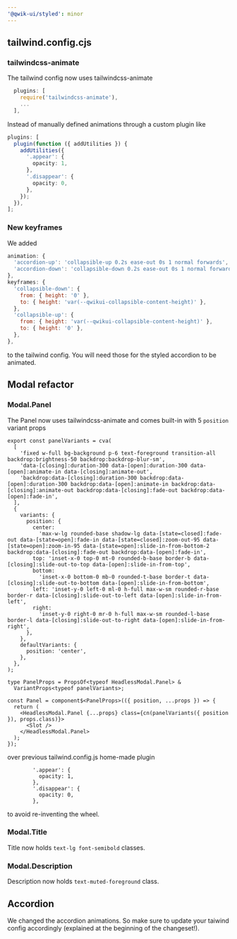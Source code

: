 ```yaml
---
'@qwik-ui/styled': minor
---
```


## tailwind.config.cjs

### tailwindcss-animate

The tailwind config now uses tailwindcss-animate

```ts
  plugins: [
    require('tailwindcss-animate'),
    ...
  ],
```

Instead of manually defined animations through a custom plugin like

```ts
plugins: [
  plugin(function ({ addUtilities }) {
    addUtilities({
      '.appear': {
        opacity: 1,
      },
      '.disappear': {
        opacity: 0,
      },
    });
  }),
];
```

### New keyframes

We added

```js
animation: {
  'accordion-up': 'collapsible-up 0.2s ease-out 0s 1 normal forwards',
  'accordion-down': 'collapsible-down 0.2s ease-out 0s 1 normal forwards',
},
keyframes: {
  'collapsible-down': {
    from: { height: '0' },
    to: { height: 'var(--qwikui-collapsible-content-height)' },
  },
  'collapsible-up': {
    from: { height: 'var(--qwikui-collapsible-content-height)' },
    to: { height: '0' },
  },
},
```

to the tailwind config. You will need those for the styled accordion to be animated.

## Modal refactor

### Modal.Panel

The Panel now uses tailwindcss-animate and comes built-in with 5 `position` variant props

```tsx
export const panelVariants = cva(
  [
    'fixed w-full bg-background p-6 text-foreground transition-all backdrop:brightness-50 backdrop:backdrop-blur-sm',
    'data-[closing]:duration-300 data-[open]:duration-300 data-[open]:animate-in data-[closing]:animate-out',
    'backdrop:data-[closing]:duration-300 backdrop:data-[open]:duration-300 backdrop:data-[open]:animate-in backdrop:data-[closing]:animate-out backdrop:data-[closing]:fade-out backdrop:data-[open]:fade-in',
  ],
  {
    variants: {
      position: {
        center:
          'max-w-lg rounded-base shadow-lg data-[state=closed]:fade-out data-[state=open]:fade-in data-[state=closed]:zoom-out-95 data-[state=open]:zoom-in-95 data-[state=open]:slide-in-from-bottom-2 backdrop:data-[closing]:fade-out backdrop:data-[open]:fade-in',
        top: 'inset-x-0 top-0 mt-0 rounded-b-base border-b data-[closing]:slide-out-to-top data-[open]:slide-in-from-top',
        bottom:
          'inset-x-0 bottom-0 mb-0 rounded-t-base border-t data-[closing]:slide-out-to-bottom data-[open]:slide-in-from-bottom',
        left: 'inset-y-0 left-0 ml-0 h-full max-w-sm rounded-r-base border-r data-[closing]:slide-out-to-left data-[open]:slide-in-from-left',
        right:
          'inset-y-0 right-0 mr-0 h-full max-w-sm rounded-l-base border-l data-[closing]:slide-out-to-right data-[open]:slide-in-from-right',
      },
    },
    defaultVariants: {
      position: 'center',
    },
  },
);

type PanelProps = PropsOf<typeof HeadlessModal.Panel> &
  VariantProps<typeof panelVariants>;

const Panel = component$<PanelProps>(({ position, ...props }) => {
  return (
    <HeadlessModal.Panel {...props} class={cn(panelVariants({ position }), props.class)}>
      <Slot />
    </HeadlessModal.Panel>
  );
});
```

over previous tailwind.config.js home-made plugin

```tsx
        '.appear': {
          opacity: 1,
        },
        '.disappear': {
          opacity: 0,
        },
```

to avoid re-inventing the wheel.

### Modal.Title

Title now holds `text-lg font-semibold` classes.

### Modal.Description

Description now holds `text-muted-foreground` class.

## Accordion

We changed the accordion animations. So make sure to update your taiwind config accordingly (explained at the beginning of the changeset!).
